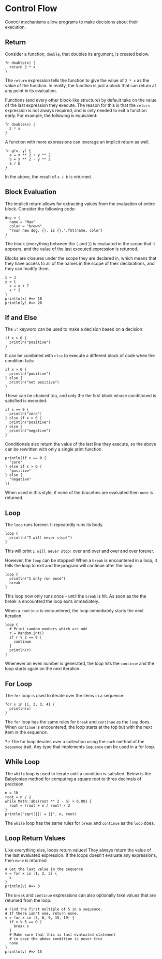 # Control Flow

Control mechanisms allow programs to make decisions about their execution.

## Return

Consider a function, `double`, that doubles its argument, is created below.

```kaki
fn double(x) {
  return 2 * x
}
```

The `return` expression tells the function to give the value of `2 * x` as the
value of the function. In reality, the function is just a block that can return
at any point in its evaluation.

Functions (and every other block-like structure) by default take on the value
of the last expression they execute. The reason for this is that the `return`
expression is not always required, and is only needed to exit a function early.
For example, the following is equivalent:

```kaki
fn double(x) {
  2 * x
}
```

A function with more expressions can leverage an implicit return as well.

```kaki
fn g(x, y) {
  a = x ** 2 + y ** 2
  b = x ** 2 - y ** 2
  a / b
}
```

In the above, the result of `a / b` is returned.

## Block Evaluation

The implicit return allows for extracting values from the evaluation of entire
block. Consider the following code:

```kaki
dog = {
  name = "Max"
  color = "brown"
  "Your new dog, {}, is {}.".fmt(name, color)
}
```

The block (everything between the `{` and `}`) is evaluated in the scope that
it appears, and the value of the last executed expression is returned.

Blocks are closures under the scope they are declared in, which means that they
have access to all of the names in the scope of their declarations, and they
can modify them.

```kaki
x = 3
y = {
  x = x + 7
  x * 2
}
println(x) #=> 10
println(y) #=> 20
```

## If and Else

The `if` keyword can be used to make a decision based on a decision:

```kaki
if x > 0 {
  println("positive")
}
```

It can be combined with `else` to execute a different block of code when the
condition fails:

```kaki
if x > 0 {
  println("positive")
} else {
  println("not positive")
}
```

These can be chained too, and only the the first block whose conditioned is
satisfied is executed.

```kaki
if x == 0 {
  println("zero")
} else if x > 0 {
  println("positive")
} else {
  println("negative")
}
```

Conditionals also return the value of the last line they execute, so the above
can be rewritten with only a single print function.

```kaki
println(if x == 0 {
  "zero"
} else if x > 0 {
  "positive"
} else {
  "negative"
})
```

When used in this style, if none of the bracnhes are evaluated then `none` is
returned.

## Loop

The `loop` runs forever. It repeatedly runs its body.

```kaki
loop {
  println("I will never stop!")
}
```

This will print `I will never stop!` over and over and over and over forever.

However, the `loop` can be stopped! When a `break` is encountered in a loop, it
tells the loop to exit and the program will continue after the loop.

```kaki
loop {
  println("I only run once")
  break
}
```

This loop now only runs once - until the `break` is hit. As soon as the the
break is encounterd the loop exits immediately.

When a `continue` is encountered, the loop immediately starts the next
iteration.

```kaki
loop {
  # Print random numbers which are odd
  r = Random.int()
  if r % 2 == 0 {
    continue
  }
  println(r)
}
```

Whenever an even number is generated, the loop hits the `continue` and the loop
starts again on the next iteration.

## For Loop

The `for` loop is used to iterate over the items in a sequence.

```kaki
for x in [1, 2, 3, 4] {
  println(x)
}
```

The `for` loop has the same rules for `break` and `continue` as the `loop` does.
When `continue` is encountered, the loop starts at the top but with the next
item in the sequence.

?>  The for loop iterates over a collection using the `each` method of the
    `Sequence` trait. Any type that implements `Sequence` can be used in a for
    loop.

## While Loop

The `while` loop is used to iterate until a condition is satisfied. Below is the
Babylonian method for computing a square root to three decimals of precision.

```kaki
n = 10
root = n / 2
while Math::abs(root ** 2 - n) > 0.001 {
  root = (root + n / root) / 2
}
println("sqrt({}) = {}", n, root)
```

The `while` loop has the same rules for `break` and `continue` as the `loop`
does.

## Loop Return Values

Like everything else, loops return values! They always return the value of the
last evaluated expression. If the loops doesn't evaluate any expressions, then
`none` is returned.

```kaki
# Get the last value in the sequence
v = for x in [1, 2, 3] {
  x
}
println(v) #=> 3
```

The `break` and `continue` expressions can also optionally take values that are
returned from the loop.

```kaki
# Find the first multiple of 5 in a sequence.
# If there isn't one, return none.
v = for x in [3, 6, 9, 15, 19] {
  if x % 5 == 0 {
    break x
  }
  # Make sure that this is last evaluated statement
  # in case the above condition is never true
  none
}
println(v) #=> 15
```
